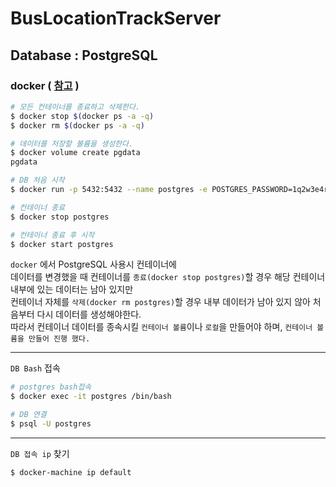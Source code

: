 # BusLocationTrackServer
## Database : PostgreSQL
### docker ( [참고](https://judo0179.tistory.com/96) )


```bash
# 모든 컨테이너를 종료하고 삭제한다.
$ docker stop $(docker ps -a -q)
$ docker rm $(docker ps -a -q)

# 데이터를 저장할 볼륨을 생성한다.
$ docker volume create pgdata
pgdata

# DB 처음 시작
$ docker run -p 5432:5432 --name postgres -e POSTGRES_PASSWORD=1q2w3e4r -d -v pgdata:/var/lib/postgresql/data postgres
```
```bash
# 컨테이너 종료
$ docker stop postgres

# 컨테이너 종료 후 시작
$ docker start postgres
```

`docker` 에서 PostgreSQL 사용시 컨테이너에  
데이터를 변경했을 때 컨테이너를 `종료(docker stop postgres)`할 경우 해당 컨테이너 내부에 있는 데이터는 남아 있지만  
컨테이너 자체를 `삭제(docker rm postgres)`할 경우 내부 데이터가 남아 있지 않아 처음부터 다시 데이터를 생성해야한다.  
따라서 컨테이너 데이터를 종속시킬 `컨테이너 볼륨`이나 `로컬`을 만들어야 하며, `컨테이너 볼륨을 만들어 진행 했다.`  
  
*****  
`DB Bash` 접속
```bash
# postgres bash접속
$ docker exec -it postgres /bin/bash

# DB 연결
$ psql -U postgres
```
*****
`DB 접속 ip` 찾기
```bash
$ docker-machine ip default
```

